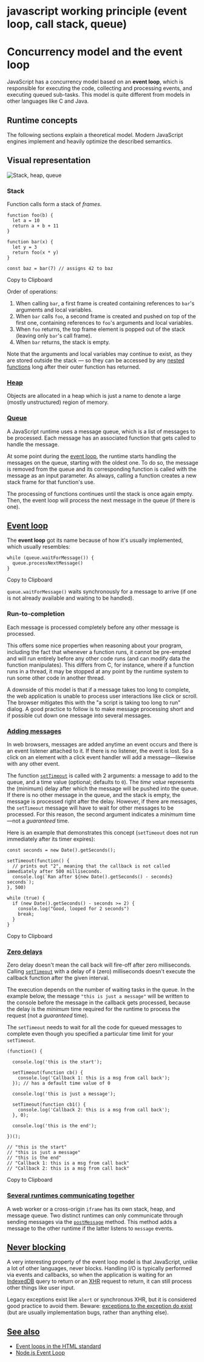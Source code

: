 # javascript working principle (event loop, call stack, queue) 


# Concurrency model and the event loop

JavaScript has a concurrency model based on an  **event loop**, which is responsible for executing the code, collecting and processing events, and executing queued sub-tasks. This model is quite different from models in other languages like C and Java.

## Runtime concepts

The following sections explain a theoretical model. Modern JavaScript engines implement and heavily optimize the described semantics.

## Visual representation

![Stack, heap, queue](https://developer.mozilla.org/en-US/docs/Web/JavaScript/EventLoop/the_javascript_runtime_environment_example.svg)

### Stack

Function calls form a stack of  _frames_.

```
function foo(b) {
  let a = 10
  return a + b + 11
}

function bar(x) {
  let y = 3
  return foo(x * y)
}

const baz = bar(7) // assigns 42 to baz

```

Copy to Clipboard

Order of operations:

1.  When calling  `bar`, a first frame is created containing references to  `bar`'s arguments and local variables.
2.  When  `bar`  calls  `foo`, a second frame is created and pushed on top of the first one, containing references to  `foo`'s arguments and local variables.
3.  When  `foo`  returns, the top frame element is popped out of the stack (leaving only  `bar`'s call frame).
4.  When  `bar`  returns, the stack is empty.

Note that the arguments and local variables may continue to exist, as they are stored outside the stack — so they can be accessed by any  [nested functions](https://developer.mozilla.org/en-US/docs/Web/JavaScript/Guide/Functions#nested_functions_and_closures)  long after their outer function has returned.

### [Heap](https://developer.mozilla.org/en-US/docs/Web/JavaScript/EventLoop#heap "Permalink to Heap")

Objects are allocated in a heap which is just a name to denote a large (mostly unstructured) region of memory.

### [Queue](https://developer.mozilla.org/en-US/docs/Web/JavaScript/EventLoop#queue "Permalink to Queue")

A JavaScript runtime uses a message queue, which is a list of messages to be processed. Each message has an associated function that gets called to handle the message.

At some point during the  [event loop](https://developer.mozilla.org/en-US/docs/Web/JavaScript/EventLoop#event_loop), the runtime starts handling the messages on the queue, starting with the oldest one. To do so, the message is removed from the queue and its corresponding function is called with the message as an input parameter. As always, calling a function creates a new stack frame for that function's use.

The processing of functions continues until the stack is once again empty. Then, the event loop will process the next message in the queue (if there is one).

## [Event loop](https://developer.mozilla.org/en-US/docs/Web/JavaScript/EventLoop#event_loop "Permalink to Event loop")

The  **event loop**  got its name because of how it's usually implemented, which usually resembles:

```
while (queue.waitForMessage()) {
  queue.processNextMessage()
}

```

Copy to Clipboard

`queue.waitForMessage()`  waits synchronously for a message to arrive (if one is not already available and waiting to be handled).

### Run-to-completion

Each message is processed completely before any other message is processed.

This offers some nice properties when reasoning about your program, including the fact that whenever a function runs, it cannot be pre-empted and will run entirely before any other code runs (and can modify data the function manipulates). This differs from C, for instance, where if a function runs in a thread, it may be stopped at any point by the runtime system to run some other code in another thread.

A downside of this model is that if a message takes too long to complete, the web application is unable to process user interactions like click or scroll. The browser mitigates this with the "a script is taking too long to run" dialog. A good practice to follow is to make message processing short and if possible cut down one message into several messages.

### [Adding messages](https://developer.mozilla.org/en-US/docs/Web/JavaScript/EventLoop#adding_messages "Permalink to Adding messages")

In web browsers, messages are added anytime an event occurs and there is an event listener attached to it. If there is no listener, the event is lost. So a click on an element with a click event handler will add a message—likewise with any other event.

The function  [`setTimeout`](https://developer.mozilla.org/en-US/docs/Web/API/setTimeout)  is called with 2 arguments: a message to add to the queue, and a time value (optional; defaults to  `0`). The  _time value_  represents the (minimum) delay after which the message will be pushed into the queue. If there is no other message in the queue, and the stack is empty, the message is processed right after the delay. However, if there are messages, the  `setTimeout`  message will have to wait for other messages to be processed. For this reason, the second argument indicates a  _minimum_  time—not a  _guaranteed_  time.

Here is an example that demonstrates this concept (`setTimeout`  does not run immediately after its timer expires):

```
const seconds = new Date().getSeconds();

setTimeout(function() {
  // prints out "2", meaning that the callback is not called immediately after 500 milliseconds.
  console.log(`Ran after ${new Date().getSeconds() - seconds} seconds`);
}, 500)

while (true) {
  if (new Date().getSeconds() - seconds >= 2) {
    console.log("Good, looped for 2 seconds")
    break;
  }
}

```

Copy to Clipboard

### [Zero delays](https://developer.mozilla.org/en-US/docs/Web/JavaScript/EventLoop#zero_delays "Permalink to Zero delays")

Zero delay doesn't mean the call back will fire-off after zero milliseconds. Calling  [`setTimeout`](https://developer.mozilla.org/en-US/docs/Web/API/setTimeout)  with a delay of  `0`  (zero) milliseconds doesn't execute the callback function after the given interval.

The execution depends on the number of waiting tasks in the queue. In the example below, the message  `"this is just a message"`  will be written to the console before the message in the callback gets processed, because the delay is the  _minimum_  time required for the runtime to process the request (not a  _guaranteed_  time).

The  `setTimeout`  needs to wait for all the code for queued messages to complete even though you specified a particular time limit for your  `setTimeout`.

```
(function() {

  console.log('this is the start');

  setTimeout(function cb() {
    console.log('Callback 1: this is a msg from call back');
  }); // has a default time value of 0

  console.log('this is just a message');

  setTimeout(function cb1() {
    console.log('Callback 2: this is a msg from call back');
  }, 0);

  console.log('this is the end');

})();

// "this is the start"
// "this is just a message"
// "this is the end"
// "Callback 1: this is a msg from call back"
// "Callback 2: this is a msg from call back"

```

Copy to Clipboard

### [Several runtimes communicating together](https://developer.mozilla.org/en-US/docs/Web/JavaScript/EventLoop#several_runtimes_communicating_together "Permalink to Several runtimes communicating together")

A web worker or a cross-origin  `iframe`  has its own stack, heap, and message queue. Two distinct runtimes can only communicate through sending messages via the  [`postMessage`](https://developer.mozilla.org/en-US/docs/Web/API/Window/postMessage)  method. This method adds a message to the other runtime if the latter listens to  `message`  events.

## [Never blocking](https://developer.mozilla.org/en-US/docs/Web/JavaScript/EventLoop#never_blocking "Permalink to Never blocking")

A very interesting property of the event loop model is that JavaScript, unlike a lot of other languages, never blocks. Handling I/O is typically performed via events and callbacks, so when the application is waiting for an  [IndexedDB](https://developer.mozilla.org/en-US/docs/Web/API/IndexedDB_API)  query to return or an  [XHR](https://developer.mozilla.org/en-US/docs/Web/API/XMLHttpRequest)  request to return, it can still process other things like user input.

Legacy exceptions exist like  `alert`  or synchronous XHR, but it is considered good practice to avoid them. Beware:  [exceptions to the exception do exist](https://stackoverflow.com/questions/2734025/is-javascript-guaranteed-to-be-single-threaded/2734311#2734311)  (but are usually implementation bugs, rather than anything else).

## [See also](https://developer.mozilla.org/en-US/docs/Web/JavaScript/EventLoop#see_also "Permalink to See also")

-   [Event loops in the HTML standard](https://html.spec.whatwg.org/multipage/webappapis.html#event-loops)
-   [Node.js Event Loop](https://nodejs.org/en/docs/guides/event-loop-timers-and-nexttick/#what-is-the-event-loop)
